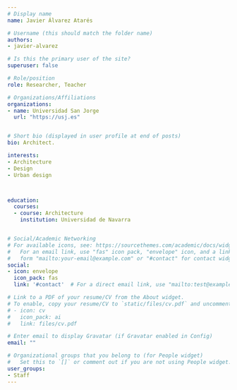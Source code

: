 ```yaml
---
# Display name
name: Javier Álvarez Atarés

# Username (this should match the folder name)
authors:
- javier-alvarez

# Is this the primary user of the site?
superuser: false

# Role/position
role: Researcher, Teacher

# Organizations/Affiliations
organizations:
- name: Universidad San Jorge
  url: "https://usj.es"


# Short bio (displayed in user profile at end of posts)
bio: Architect.

interests:
- Architecture
- Design
- Urban design



education:
  courses:
  - course: Architecture
    institution: Universidad de Navarra


# Social/Academic Networking
# For available icons, see: https://sourcethemes.com/academic/docs/widgets/#icons
#   For an email link, use "fas" icon pack, "envelope" icon, and a link in the
#   form "mailto:your-email@example.com" or "#contact" for contact widget.
social:
- icon: envelope
  icon_pack: fas
  link: '#contact'  # For a direct email link, use "mailto:test@example.org".

# Link to a PDF of your resume/CV from the About widget.
# To enable, copy your resume/CV to `static/files/cv.pdf` and uncomment the lines below.
# - icon: cv
#   icon_pack: ai
#   link: files/cv.pdf

# Enter email to display Gravatar (if Gravatar enabled in Config)
email: ""

# Organizational groups that you belong to (for People widget)
#   Set this to `[]` or comment out if you are not using People widget.
user_groups:
- Staff
---
```

